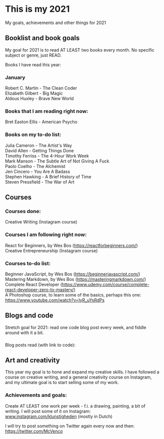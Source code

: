 # This is my 2021
My goals, achievements and other things for 2021

## Booklist and book goals
My goal for 2021 is to read AT LEAST two books every month. No specific subject or genre, just READ.

Books I have read this year:
### January
Robert C. Martin - The Clean Coder  
Elizabeth Gilbert - Big Magic  
Aldous Huxley - Brave New World  

### Books that I am reading right now:
Bret Easton Ellis - American Psycho

### Books on my to-do list:
Julia Cameron - The Artist's Way  
David Allen - Getting Things Done  
Timothy Ferriss - The 4-Hour Work Week  
Mark Manson - The Subtle Art of Not Giving A Fuck  
Paolo Coelho - The Alchemist  
Jen Cincero - You Are A Badass  
Stephen Hawking - A Brief History of Time  
Steven Pressfield - The War of Art

## Courses

### Courses done:
Creative Writing (Instagram course)

### Courses I am following right now:  
React for Beginners, by Wes Bos (https://reactforbeginners.com/)  
Creative Entrepreneurship (Instagram course)

### Courses to-do list:
Beginner JavaScript, by Wes Bos (https://beginnerjavascript.com/)  
Mastering Markdown, by Wes Bos (https://masteringmarkdown.com/)  
Complete React Developer (https://www.udemy.com/course/complete-react-developer-zero-to-mastery/)  
A Photoshop course, to learn some of the basics, perhaps this one: https://www.youtube.com/watch?v=IyR_uYsRdPs

## Blogs and code
Stretch goal for 2021: read one code blog post every week, and fiddle around with it a bit.

###
Blog posts read (with link to code):

## Art and creativity
This year my goal is to hone and expand my creative skills. I have followed a course on creative writing, and a general creativity course on Instagram, and my ultimate goal is to start selling some of my work.

### Achievements and goals:
Create AT LEAST one work per week - f.i. a drawing, painting, a bit of writing.
I will post some of it on Instagram: www.instagram.com/klunstigheden (mostly in Dutch)

I will try to post something on Twitter again every now and then: https://twitter.com/McVenco
